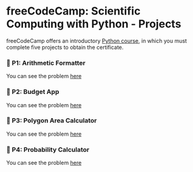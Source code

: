 # freeCodeCamp: Scientific Computing with Python - Projects

freeCodeCamp offers an introductory [Python course](https://www.freecodecamp.org/learn/scientific-computing-with-python/ "freeCodeCamp"), in which you must complete five projects to obtain the certificate.

<h3>📌 P1: Arithmetic Formatter</h3>

You can see the problem [here](https://www.freecodecamp.org/learn/scientific-computing-with-python/scientific-computing-with-python-projects/arithmetic-formatter "Arithmetic Formatter")

<h3>📌 P2: Budget App</h3>

You can see the problem [here](https://www.freecodecamp.org/learn/scientific-computing-with-python/scientific-computing-with-python-projects/budget-app "Budget App")

<h3>📌 P3: Polygon Area Calculator</h3>

You can see the problem [here](https://www.freecodecamp.org/learn/scientific-computing-with-python/scientific-computing-with-python-projects/polygon-area-calculator "Polygon Area Calculator")

<h3>📌 P4: Probability Calculator</h3>

You can see the problem [here](https://www.freecodecamp.org/learn/scientific-computing-with-python/scientific-computing-with-python-projects/probability-calculator "Probability Calculator
")

